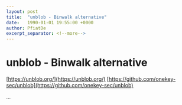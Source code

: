 ```yaml
---
layout: post
title:  "unblob - Binwalk alternative"
date:   1990-01-01 19:55:00 +0000
author: PfiatDe
excerpt_separator: <!--more-->
---
```


# unblob - Binwalk alternative
[https://unblob.org/](https://unblob.org/)
[https://github.com/onekey-sec/unblob](https://github.com/onekey-sec/unblob)

...
<!--more-->
